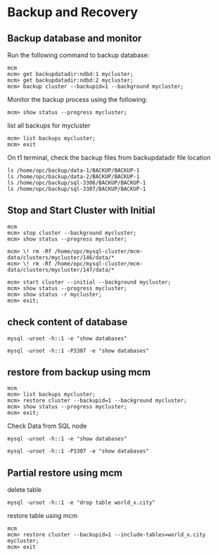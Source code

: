 # Backup and Recovery
## Backup database and monitor
Run the following command to backup database:
```
mcm
mcm> get backupdatadir:ndbd:1 mycluster;
mcm> get backupdatadir:ndbd:2 mycluster;
mcm> backup cluster --backupid=1 --background mycluster;
```
Monitor the backup process using the following:
```
mcm> show status --progress mycluster;
```
list all backups for mycluster
```
mcm> list backups mycluster;
mcm> exit
```
On t1 terminal, check the backup files from backupdatadir file location
```
ls /home/opc/backup/data-1/BACKUP/BACKUP-1
ls /home/opc/backup/data-2/BACKUP/BACKUP-1
ls /home/opc/backup/sql-3306/BACKUP/BACKUP-1
ls /home/opc/backup/sql-3307/BACKUP/BACKUP-1
```
## Stop and Start Cluster with Initial
```
mcm
mcm> stop cluster --background mycluster;
mcm> show status --progress mycluster;

mcm> \! rm -Rf /home/opc/mysql-cluster/mcm-data/clusters/mycluster/146/data/*
mcm> \! rm -Rf /home/opc/mysql-cluster/mcm-data/clusters/mycluster/147/data/*

mcm> start cluster --initial --background mycluster;
mcm> show status --progress mycluster;
mcm> show status -r mycluster;
mcm> exit;
```
## check content of database
```
mysql -uroot -h::1 -e "show databases"

mysql -uroot -h::1 -P3307 -e "show databases"
```
## restore from backup using mcm
```
mcm
mcm> list backups mycluster;
mcm> restore cluster --backupid=1 --background mycluster;
mcm> show status --progress mycluster;
mcm> exit;
```
Check Data from SQL node
```
mysql -uroot -h::1 -e "show databases"

mysql -uroot -h::1 -P3307 -e "show databases"
```
## Partial restore using mcm
delete table
```
mysql -uroot -h::1 -e "drop table world_x.city"
```
restore table using mcm
```
mcm
mcm> restore cluster --backupid=1 --include-tables=world_x.city mycluster; 
mcm> exit
```

